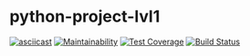 # python-project-lvl1
[![asciicast](https://asciinema.org/a/e4iH5H7blafdTMNbye4lJxSED.svg)](https://asciinema.org/a/e4iH5H7blafdTMNbye4lJxSED)
[![Maintainability](https://api.codeclimate.com/v1/badges/6bf2c7a82da840aacf67/maintainability)](https://codeclimate.com/github/Amlaith/python-project-lvl1/maintainability)
[![Test Coverage](https://api.codeclimate.com/v1/badges/6bf2c7a82da840aacf67/test_coverage)](https://codeclimate.com/github/Amlaith/python-project-lvl1/test_coverage)
[![Build Status](https://travis-ci.com/Amlaith/python-project-lvl1.svg?branch=master)](https://travis-ci.com/Amlaith/python-project-lvl1)
